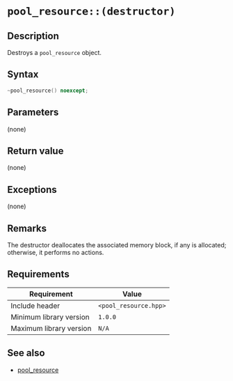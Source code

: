 # `pool_resource::(destructor)`

## Description

Destroys a `pool_resource` object.

## Syntax

```cpp
~pool_resource() noexcept;
```

## Parameters

(none)

## Return value

(none)

## Exceptions

(none)

## Remarks

The destructor deallocates the associated memory block, if any is allocated; otherwise, it performs no actions.

## Requirements

| Requirement             | Value                 |
|-------------------------|-----------------------|
| Include header          | `<pool_resource.hpp>` |
| Minimum library version | `1.0.0`               |
| Maximum library version | `N/A`                 |

## See also

- [pool_resource](pool_resource.md)